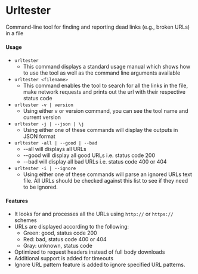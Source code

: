 # Urltester

Command-line tool for finding and reporting dead links (e.g., broken URLs) in a file

#### Usage

- `urltester`
  - This command displays a standard usage manual which shows how to use the tool as well as the command line arguments available
- `urltester <filename>`
  - This command enables the tool to search for all the links in the file, make network requests and prints out the url with their respective status code
- `urltester -v | version `
  - Using either v or version command, you can see the tool name and current version
- `urltester -j | --json | \j `
  - Using either one of these commands will display the outputs in JSON format
- `urltester -all | --good | --bad `
  - --all will displays all URLs
  - --good will display all good URLs i.e. status code 200
  - --bad will display all bad URLs i.e. status code 400 or 404
- `urltester -i | --ignore`
  - Using either one of these commands will parse an ignored URLs text file. All URLs should be checked against this list to see if they need to be ignored.

#### Features

- It looks for and processes all the URLs using `http://` or `https://` schemes
- URLs are displayed according to the following:
  - Green: good, status code 200
  - Red: bad, status code 400 or 404
  - Gray: unknown, status code
- Optimized to request headers instead of full body downloads
- Additional support is added for timeouts
- Ignore URL pattern feature is added to ignore specified URL patterns.
